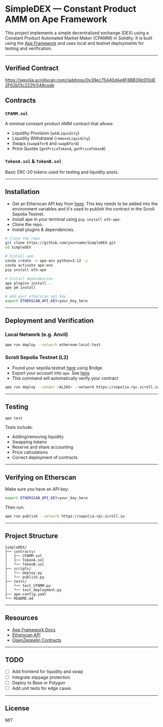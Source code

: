 # SimpleDEX — Constant Product AMM on Ape Framework

This project implements a simple decentralized exchange (DEX) using a Constant Product Automated Market Maker (CPAMM) in Solidity. It is built using the [Ape Framework](https://docs.apeworx.io/) and uses local and testnet deployments for testing and verification.

---

## Verified Contract

https://sepolia.scrollscan.com//address/0x39ec75440dAe8F8BB39d310dE2F62b13c222fc54#code

## Contracts

### `CPAMM.sol`
A minimal constant product AMM contract that allows:
- Liquidity Provision (`addLiquidity`)
- Liquidity Withdrawal (`removeLiquidity`)
- Swaps (`swapAforB` and `swapBforA`)
- Price Quotes (`getPriceTokenA`, `getPriceTokenB`)

### `TokenA.sol` & `TokenB.sol`
Basic ERC-20 tokens used for testing and liquidity pools.

---

## Installation
- Get an Etherscan API key from [here](https://docs.etherscan.io/getting-started/viewing-api-usage-statistics). This key needs to be added into the environment variables and it's used to publish the contract in the Scroll Sepolia Testnet.
- Install ape in your terminal using `pip install eth-ape`.
- Clone the repo.
- Install plugins & dependencies.

```bash
# Clone the repo
git clone https://github.com/yourname/SimpleDEX.git
cd SimpleDEX

# Install ape
conda create -n ape-env python=3.12 -y
conda activate ape-env
pip install eth-ape

# Install dependencies
ape plugins install .
ape pm install

# add your etherscan api key
export ETHERSCAN_API_KEY=your_key_here
```

---

## Deployment and Verification

### Local Network (e.g. Anvil)

```bash
ape run deploy --network ethereum:local:test
```

### Scroll Sepolia Testnet (L2)

- Found your sepolia testnet [here](https://portal-sepolia.scroll.io/bridge) using Bridge.
- Export your account into `ape`. See [here](https://docs.apeworx.io/ape/stable/userguides/accounts.html#importing-existing-accounts)
- This command will automatically verify your contract

```bash
ape run deploy --sender <ALIAS> --network https://sepolia-rpc.scroll.io
```

---

## Testing

```bash
ape test
```

Tests include:
- Adding/removing liquidity
- Swapping tokens
- Reserve and share accounting
- Price calculations
- Correct deployment of contracts

---

## Verifying on Etherscan

Make sure you have an API key:

```bash
export ETHERSCAN_API_KEY=your_key_here
```

Then run:

```bash
ape run publish --network https://sepolia-rpc.scroll.io
```

---

## Project Structure

```
SimpleDEX/
├── contracts/
│   ├── CPAMM.sol
│   ├── TokenA.sol
│   └── TokenB.sol
├── scripts/
│   └── deploy.py
│   └── publish.py
├── tests/
│   └── test_CPAMM.py
│   └── test_deployment.py
├── ape-config.yaml
└── README.md
```

---

## Resources

- [Ape Framework Docs](https://docs.apeworx.io/)
- [Etherscan API](https://etherscan.io/apis)
- [OpenZeppelin Contracts](https://docs.openzeppelin.com/contracts)

---

## TODO

- [ ] Add frontend for liquidity and swap
- [ ] Integrate slippage protection
- [ ] Deploy to Base or Polygon
- [ ] Add unit tests for edge cases

---

## License

MIT